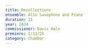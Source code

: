 ```yaml
---
title: Recollections
ensemble: Alto Saxophone and Piano
duration: 11
year: 2024
commissioner: Davis Hale
premiere: 1/11/25
category: Chamber
---
```

